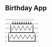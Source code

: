 ## Birthday App

```
┈┈┈☆☆☆☆☆☆☆☆☆┈
┈┈╭┻┻┻┻┻┻┻┻┻╮┈┈
┈┈┃╱╲╱╲╱╲╱╲╱┃┈┈
┈╭┻━━━━━━━━━┻╮┈
┈┃╱╲╱╲╱╲╱╲╱╲╱┃┈
┈┗━━━━━━━━━━━┛┈
```
